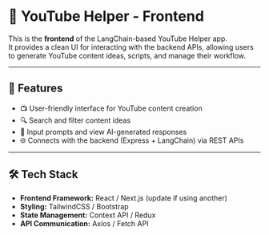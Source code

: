 # 🎨 YouTube Helper - Frontend

This is the **frontend** of the LangChain-based YouTube Helper app.  
It provides a clean UI for interacting with the backend APIs, allowing users to generate YouTube content ideas, scripts, and manage their workflow.

---

## 🚀 Features
- 📺 User-friendly interface for YouTube content creation
- 🔍 Search and filter content ideas
- 📝 Input prompts and view AI-generated responses
- 🌐 Connects with the backend (Express + LangChain) via REST APIs

---

## 🛠 Tech Stack
- **Frontend Framework:** React / Next.js (update if using another)
- **Styling:** TailwindCSS / Bootstrap
- **State Management:** Context API / Redux
- **API Communication:** Axios / Fetch API
